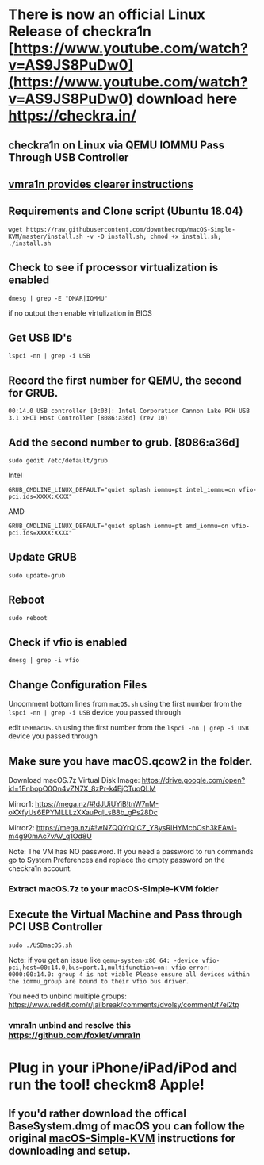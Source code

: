 # There is now an official Linux Release of checkra1n [https://www.youtube.com/watch?v=AS9JS8PuDw0](https://www.youtube.com/watch?v=AS9JS8PuDw0) download here https://checkra.in/

## checkra1n on Linux via QEMU IOMMU Pass Through USB Controller

## [vmra1n provides clearer instructions](https://www.reddit.com/r/jailbreak/comments/dxdmua/tutorial_detailed_guide_on_how_to_run_checkra1n/)

## Requirements and Clone script (Ubuntu 18.04)

`wget https://raw.githubusercontent.com/downthecrop/macOS-Simple-KVM/master/install.sh -v -O install.sh; chmod +x install.sh; ./install.sh`

## Check to see if processor virtualization is enabled

`dmesg | grep -E "DMAR|IOMMU"`

if no output then enable virtulization in BIOS

## Get USB ID's

`lspci -nn | grep -i USB`

## Record the first number for QEMU, the second for GRUB.

`00:14.0 USB controller [0c03]: Intel Corporation Cannon Lake PCH USB 3.1 xHCI Host Controller [8086:a36d] (rev 10)`

## Add the second number to grub. [8086:a36d]

`sudo gedit /etc/default/grub`

Intel

`GRUB_CMDLINE_LINUX_DEFAULT="quiet splash iommu=pt intel_iommu=on vfio-pci.ids=XXXX:XXXX"`

AMD

`GRUB_CMDLINE_LINUX_DEFAULT="quiet splash iommu=pt amd_iommu=on vfio-pci.ids=XXXX:XXXX"`

## Update GRUB

`sudo update-grub`

## Reboot

`sudo reboot`

## Check if vfio is enabled

`dmesg | grep -i vfio`

## Change Configuration Files

Uncomment bottom lines from `macOS.sh` using the first number from the `lspci -nn | grep -i USB` device you passed through

edit `USBmacOS.sh` using the first number from the `lspci -nn | grep -i USB` device you passed through

## Make sure you have macOS.qcow2 in the folder.

Download macOS.7z Virtual Disk Image: https://drive.google.com/open?id=1EnbopO0On4vZN7X_8zPr-k4EjCTuoQLM

Mirror1: https://mega.nz/#!dJUiUYiB!tnW7nM-oXXfyUs6EPYMLLLzXXauPqlLsB8b_gPs28Dc

Mirror2: https://mega.nz/#!wNZQQYrQ!CZ_Y8ysRIHYMcbOsh3kEAwi-m4g90mAc7vAV_q1Od8U

Note: The VM has NO password. If you need a password to run commands go to System Preferences and replace the empty password on the checkra1n account.

### Extract macOS.7z to your macOS-Simple-KVM folder

## Execute the Virtual Machine and Pass through PCI USB Controller

`sudo ./USBmacOS.sh`

Note: if you get an issue like `qemu-system-x86_64: -device vfio-pci,host=00:14.0,bus=port.1,multifunction=on: vfio error: 0000:00:14.0: group 4 is not viable
Please ensure all devices within the iommu_group are bound to their vfio bus driver.`

You need to unbind multiple groups: https://www.reddit.com/r/jailbreak/comments/dvolsy/comment/f7ei2tp
### vmra1n unbind and resolve this https://github.com/foxlet/vmra1n


# Plug in your iPhone/iPad/iPod and run the tool! checkm8 Apple!

## If you'd rather download the offical BaseSystem.dmg of macOS you can follow the original [macOS-Simple-KVM](https://github.com/foxlet/macOS-Simple-KVM/blob/master/README.md) instructions for downloading and setup.
